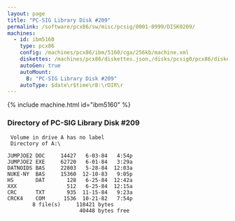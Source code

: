 ```yaml
---
layout: page
title: "PC-SIG Library Disk #209"
permalink: /software/pcx86/sw/misc/pcsig/0001-0999/DISK0209/
machines:
  - id: ibm5160
    type: pcx86
    config: /machines/pcx86/ibm/5160/cga/256kb/machine.xml
    diskettes: /machines/pcx86/diskettes.json,/disks/pcsig0/pcx86/diskettes.json
    autoGen: true
    autoMount:
      B: "PC-SIG Library Disk #209"
    autoType: $date\r$time\rB:\rDIR\r
---
```


{% include machine.html id="ibm5160" %}

### Directory of PC-SIG Library Disk #209

     Volume in drive A has no label
     Directory of A:\

    JUMPJOE2 DOC     14427   6-03-84   4:54p
    JUMPJOE2 EXE     62720   6-01-84   3:29a
    DATNOIDS BAS     22803   5-28-84  12:03a
    NUKE-NY  BAS     15360  12-10-83   9:05p
    HS       DAT       128   6-25-84  12:42a
    XXX                512   6-25-84  12:15a
    CRC      TXT       935  11-15-84   9:23a
    CRCK4    COM      1536  10-21-82   7:54p
            8 file(s)     118421 bytes
                           40448 bytes free
